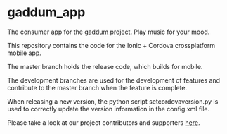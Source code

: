 # gaddum_app
The consumer app for the [gaddum project](https://cmdt.github.io/gaddum/). Play music for your mood.

This repository contains the code for the Ionic + Cordova crossplatform mobile app.

The master branch holds the release code, which builds for mobile. 

The development branches are used for the development of features and contribute to the master branch when the feature is complete.

When releasing a new version, the python script setcordovaversion.py is used to correctly update the version information in the config.xml file.

Please take a look at our project contributors and supporters [here](./attribution/attribution.md).


